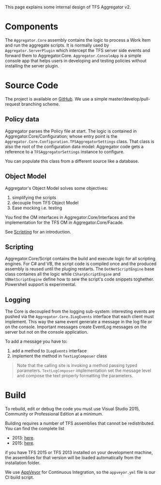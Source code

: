 This page explains some internal design of TFS Aggregator v2.



# Components

The `Aggregator.Core` assembly contains the logic to process a Work Item and run the aggregate scripts.
It is normally used by `Aggregator.ServerPlugin` which intercept the TFS server side events and forward them to Aggregator.Core.
`Aggregator.ConsoleApp` is a simple console app that helps users in developing and testing policies without installing the server plugin.



# Source Code

The project is available on [GitHub](https://github.com/tfsaggregator/tfsaggregator).
We use a simple master/develop/pull-request branching scheme.


## Policy data

Aggregator parses the Policy file at start. The logic is contained in Aggregator.Core/Configuration;
whose entry point is the `Aggregator.Core.Configuration.TFSAggregatorSettings` class.
That class is also the root of the configuration data model: Aggregator code gets a reference to a `TFSAggregatorSettings` instance to configure.

You can populate this class from a different source like a database.


## Object Model

Aggregator's Object Model solves some objectives:
 1. simplifying the scripts
 2. decouple from TFS Object Model
 3. Ease mocking i.e. testing

You find the OM interfaces in Aggregator.Core/Interfaces and the implementation for the TFS OM in Aggregator.Core/Facade.

See [Scripting](Scripting.md) for an introduction.


## Scripting

Aggregator.Core/Script contains the build and execute logic for all scripting engines.
For C# and VB, the script code is compiled once and the produced assembly is reused until the pluging restarts.
The `DotNetScriptEngine` base class containes all the logic while `CSharpScriptEngine` and `VBNetScriptEngine` define how to sew the script's code snippets toghether.
Powershell support is experimental.


## Logging

The Core is decoupled from the logging sub-system: interesting events are pushed via the `Aggregator.Core.ILogEvents` interface that each client must implement.
This way the same event generate a message in the log file or on the console. Important messages create EventLog messages on the server but not on the console application.

To add a message you have to:
 1. add a method to `ILogEvents` interface
 2. implement the method in `TextLogComposer` class

> Note that the calling site is invoking a method passing typed parameters.
> `TextLogComposer` implementation set the message level and compose the text properly formatting the parameters.



# Build

To rebuild, edit or debug the code you must use Visual Studio 2015, Community or Professional Edition at a minimum.

Building requires a number of TFS assemblies that cannot be redistributed. You can find the complete list 

 - 2013: [here](../References/2013/PLACEHOLDER.txt).
 - 2015: [here](../References/2015/PLACEHOLDER.txt).

if you have TFS 2015 or TFS 2013 installed on your development machine, the assemblies for that version will be loaded automatically from the installation folder.

We use [AppVeyor](http://www.appveyor.com/) for Continuous Integration, so the `appveyor.yml` file is our CI build script.